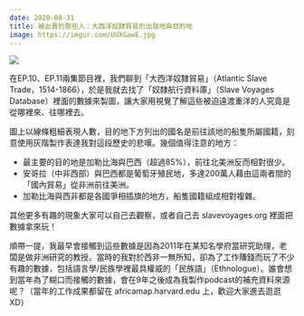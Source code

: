 ```yaml
---
date: 2020-08-31
title: 被出賣的那些人：大西洋奴隸貿易的出發地與目的地
image: https://imgur.com/UUXGawE.jpg
---
```


![](https://imgur.com/UUXGawE.jpg)

在EP.10、EP.11兩集節目裡，我們聊到「大西洋奴隸貿易」（Atlantic Slave Trade，1514-1866），於是我就去找了「奴隸航行資料庫」（Slave Voyages Database）裡面的數據來製圖，讓大家用視覺了解這些被迫遠渡重洋的人究竟是從哪裡來、往哪裡去。

圖上以線條粗細表現人數，目的地下方列出的國名是前往該地的船隻所屬國籍，刻意使用灰階製作表達我對這段歷史的悲嘆。幾個值得注意的地方：

- 最主要的目的地是加勒比海與巴西（超過85%），前往北美洲反而相對很少。
- 安哥拉（中非西部）與巴西都是葡萄牙殖民地，多達200萬人藉由這兩者間的「國內貿易」從非洲前往美洲。
- 加勒比海與西非都是各國爭相插旗的地方，船隻國籍組成相對複雜。

其他更多有趣的現象大家可以自己去觀察，或者自己去 slavevoyages.org 裡面把數據拿來玩！

順帶一提，我最早會接觸到這些數據是因為2011年在某知名學府當研究助理，老闆是做非洲研究的教授。當時的我對於西非一無所知，卻為了工作賺錢而玩了不少有趣的數據，包括語言學/民族學裡最具權威的「民族語」（Ethnologue）。誰會想到當年為了糊口而接觸的數據，會在9年之後成為我製作podcast的補充資料來源呢？（當年的工作成果都留在 africamap.harvard.edu 上，歡迎大家進去逛逛XD）